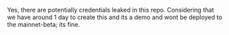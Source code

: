 Yes, there are potentially credentials leaked in this repo.
Considering that we have around 1 day to create this and its a demo and wont be deployed to the mainnet-beta; its fine.


